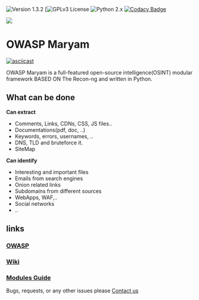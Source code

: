 ![Version 1.3.2](https://img.shields.io/badge/Version-1.3.2-green.svg)
[![GPLv3 License](https://img.shields.io/badge/License-GPLv3-red.svg)
![Python 2.x](https://img.shields.io/badge/Python-2.x-green.svg)
[![Codacy Badge](https://api.codacy.com/project/badge/Grade/40d81c48b3444ee78ffc6c5c8639134c)](https://www.codacy.com/manual/saeeddhqan/Maryam?utm_source=github.com&amp;utm_medium=referral&amp;utm_content=saeeddhqan/Maryam&amp;utm_campaign=Badge_Grade)

<img src="https://www.owasp.org//resources/assets/owasplogo.png?6963c">

OWASP Maryam
====

[![asciicast](https://asciinema.org/a/DlWH9AgkRtg2TfLd9DvwDvmy3.svg)](https://asciinema.org/a/DlWH9AgkRtg2TfLd9DvwDvmy3)

OWASP Maryam is a full-featured open-source intelligence(OSINT) modular framework BASED ON The Recon-ng and written in Python. 

## What can be done

**Can extract**
*   Comments, Links, CDNs, CSS, JS files..
*   Documentations(pdf, doc, ..)
*   Keywords, errors, usernames, ..
*   DNS, TLD and bruteforce it.
*   SiteMap

**Can identify**
*   Interesting and important files
*   Emails from search engines
*   Onion related links
*   Subdomains from different sources
*   WebApps, WAF,..
*   Social networks
*   ..

## links
### [OWASP](https://www.owasp.org/index.php/OWASP_Maryam_Project)
### [Wiki](https://github.com/saeeddhqan/maryam/wiki)
### [Modules Guide](https://github.com/saeeddhqan/maryam/wiki/modules)

Bugs, requests, or any other issues please [Contact us](mailto:saeed.dehghan@owasp.org)
